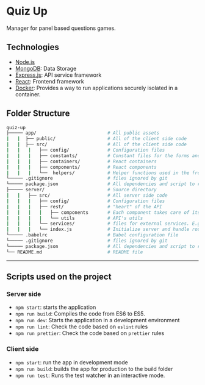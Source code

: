 # Quiz Up

Manager for panel based questions games.

## Technologies

- [Node.js](https://nodejs.org/en/)
- [MongoDB](https://www.mongodb.com/): Data Storage
- [Express.js](https://expressjs.com/): API service framework
- [React](https://reactjs.org/): Frontend framework
- [Docker](https://www.docker.com/): Provides a way to run applications securely isolated in a container.

## Folder Structure

```bash
quiz-up
├───── app/                          # All public assets
|   |  ├── public/                   # All of the client side code
|   |  ├── src/                      # All of the client side code
|   |   |   ├── config/              # Configuration files
|   |   |   ├── constants/           # Constant files for the forms and components
|   |   |   ├── containers/          # React containers
|   |   |   ├── components/          # React components
|   |   |   └──  helpers/            # Helper functions used in the frontend section of the file
└───── .gitignore                    # files ignored by git
└───── package.json                  # All dependencies and script to run the application
├───── server/                       # Source directory
|   |   ├── src/                     # All server side code
|   |   |   ├── config/              # Configuration files
|   |   |   ├── rest/                # "heart" of the API
|   |   |   |   ├── components       # Each component takes care of its own routes, controller and model
|   |   |   |   └── utils            # API's utils
|   |   |   └── services/            # files for external services. E.g: sending mails
|   |   |   └── index.js             # Initialize server and handle routes and services
└───── .babelrc                      # Babel configuration file
└───── .gitignore                    # files ignored by git
└───── package.json                  # All dependencies and script to run the application
└── README.md                        # README file
```

---

## Scripts used on the project

### Server side

- `npm start`: starts the application
- `npm run build`: Compiles the code from ES6 to ES5.
- `npm run dev`: Starts the application in a development environment
- `npm run lint`: Check the code based on `eslint` rules
- `npm run prettier`: Check the code based on `prettier` rules

### Client side

- `npm start`: run the app in development mode
- `npm run build`: builds the app for production to the build folder
- `npm run test`: Runs the test watcher in an interactive mode.
